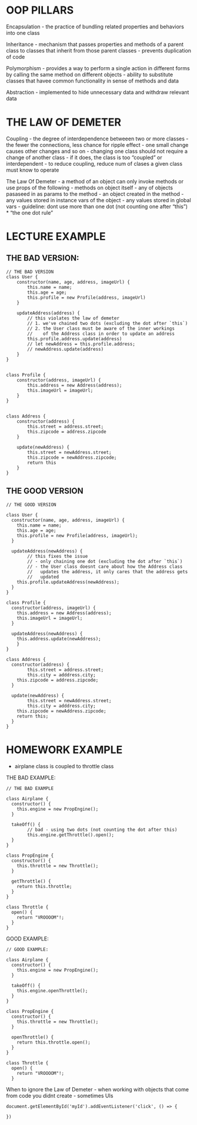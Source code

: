 OOP PILLARS
===========

Encapsulation - the practice of bundling related properties and behaviors into one class

Inheritance - mechanism that passes properties and methods of a parent class to classes that inherit from those parent classes - prevents duplication of code

Polymorphism - provides a way to perform a single action in different forms by calling the same method on different objects - ability to substitute classes that havee common functionality in sense of methods and data

Abstraction - implemented to hide unnecessary data and withdraw relevant data

THE LAW OF DEMETER
==================

Coupling - the degree of interdependence betweeen two or more classes - the fewer the connections, less chance for ripple effect - one small change causes other changes and so on - changing one class should not require a change of another class - if it does, the class is too “coupled” or interdependent - to reduce coupling, reduce num of clases a given class must know to operate

The Law Of Demeter - a method of an object can only invoke methods or use props of the following - methods on object itself - any of objects pasaseed in as params to the method - an object created in the method - any values stored in instance vars of the object - any values stored in global vars - guideline: dont use more than one dot (not counting one after “this”) \* “the one dot rule”

LECTURE EXAMPLE
===============

THE BAD VERSION:
----------------

    // THE BAD VERSION
    class User {
        constructor(name, age, address, imageUrl) {
            this.name = name;
            this.age = age;
            this.profile = new Profile(address, imageUrl)
        }

        updateAddress(address) {
            // this violates the law of demeter
            // 1. we've chained two dots (excluding the dot after `this`)
            // 2. the User class must be aware of the inner workings
            //    of the Address class in order to update an address
            this.profile.address.update(address)
            // let newAddress = this.profile.address;
            // newAddress.update(address)
        }
    }


    class Profile {
        constructor(address, imageUrl) {
            this.address = new Address(address);
            this.imageUrl = imageUrl;
        }
    }


    class Address {
        constructor(address) {
            this.street = address.street;
            this.zipcode = address.zipcode
        }

        update(newAddress) {
            this.street = newAddress.street;
            this.zipcode = newAddress.zipcode;
            return this
        }
    }

THE GOOD VERSION
----------------

    // THE GOOD VERSION

    class User {
      constructor(name, age, address, imageUrl) {
        this.name = name;
        this.age = age;
        this.profile = new Profile(address, imageUrl);
      }

      updateAddress(newAddress) {
            // this fixes the issue 
            // - only chaining one dot (excluding the dot after `this`)
            // - the User class doesnt care about how the Address class
            //   updates the address, it only cares that the address gets 
            //   updated 
        this.profile.updateAddress(newAddress);
      }
    }

    class Profile {
      constructor(address, imageUrl) {
        this.address = new Address(address);
        this.imageUrl = imageUrl;
      }

      updateAddress(newAddress) {
        this.address.update(newAddress);
        }
    }

    class Address {
      constructor(address) {
            this.street = address.street;
            this.city = adddress.city;
        this.zipcode = address.zipcode;
      }

      update(newAddress) {
            this.street = newAddress.street;
            this.city = adddress.city;
        this.zipcode = newAddress.zipcode;
        return this;
      }
    }

HOMEWORK EXAMPLE
================

-   airplane class is coupled to throttle class

THE BAD EXAMPLE:

    // THE BAD EXAMPLE

    class Airplane {
      constructor() {
        this.engine = new PropEngine();
      }

      takeOff() {
            // bad - using two dots (not counting the dot after this)
            this.engine.getThrottle().open();
      }
    }

    class PropEngine {
      constructor() {
        this.throttle = new Throttle();
      }

      getThrottle() {
        return this.throttle;
      }
    }

    class Throttle {
      open() {
        return "VROOOOM"!;
      }
    }

GOOD EXAMPLE:

    // GOOD EXAMPLE:

    class Airplane {
      constructor() {
        this.engine = new PropEngine();
      }

      takeOff() {
        this.engine.openThrottle();
      }
    }

    class PropEngine {
      constructor() {
        this.throttle = new Throttle();
      }

      openThrottle() {
        return this.throttle.open();
      }
    }

    class Throttle {
      open() {
        return "VROOOOM"!;
      }

When to ignore the Law of Demeter - when working with objects that come from code you didnt create - sometimes UIs

    document.getElementById('myId').addEventListener('click', () => {
        
    })

